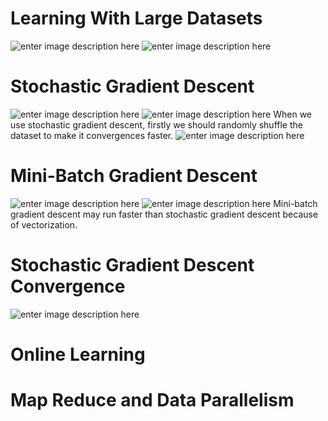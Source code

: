# Learning With Large Datasets

![enter image description here](https://lh3.googleusercontent.com/RCz_hWnN9gzm9fxT3JdzRQjnUeKCaqSsvVNWIU8a3cwqEWlDB8a2tKOpULYF-z-Q9WPlh669VvU3)
![enter image description here](https://lh3.googleusercontent.com/Kb7vFnl9gkCq-ztL7h0qy5Ei-BHzOtPwuJZkb4Z-PlfaJoGsbb3Z1YRPSsnRIOahK_PEKpkrnfq8)

# Stochastic Gradient Descent

![enter image description here](https://lh3.googleusercontent.com/3cv4hjTheGVT9he-7Zoh4dzzzcB2c2uAJHEmWbG1-cQLxcpyN5W4tgYqvs0fNB3FYRDKAOBByuNr)
![enter image description here](https://lh3.googleusercontent.com/frinOEvXDduLM3GTufHFRv1YrezY2u2qo5slmP3xUvsZJpTUX7g8g-JGbJoEie1SLyBemkNTQ3t_)
When we use stochastic gradient descent, firstly we should randomly shuffle the dataset to make it convergences faster.
![enter image description here](https://lh3.googleusercontent.com/l2-b9fu4bxF0Q2wW7UP4H49jZo1yFrh1GyO4zaOCDzqJCj-Vtd9Isi3_EEk2hF69VnoDGeGu3m-6)

# Mini-Batch Gradient Descent

![enter image description here](https://lh3.googleusercontent.com/Jdmxd5W6Vta2c-AkmSYbag2mLj1YxviGX4ptJagoSvLbkWPUA4nuFrPqY64uvQg_di_rIVW85fdR)
![enter image description here](https://lh3.googleusercontent.com/tAqsKrMm-qU2DHxKdoYX2VikDPYJcEr1CkazRONscwbCVdbfkN7DvJ_GpExcTg8kg3eCEKuJJvSk)
Mini-batch gradient descent may run faster than stochastic gradient descent because of vectorization.

# Stochastic Gradient Descent Convergence


![enter image description here](https://lh3.googleusercontent.com/6Rx4TCZQHACu0GgDHo9bbJegMFAebbyIscoP6g5m3UvuWDth1xKaftBzfUG8aCMxojVSTtt8w0jV)

# Online Learning



# Map Reduce and Data Parallelism
<!--stackedit_data:
eyJoaXN0b3J5IjpbLTcxMjc0NzQ4MywxMTY5NzEwMDg1LDgyMT
gxOTE1MiwtNDYzODA0NjMwXX0=
-->
